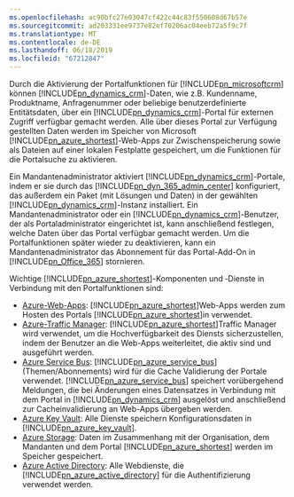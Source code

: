```yaml
---
ms.openlocfilehash: ac90bfc27e03047cf422c44c83f550608d67b57e
ms.sourcegitcommit: ad203331ee9737e82ef70206ac04eeb72a5f9c7f
ms.translationtype: MT
ms.contentlocale: de-DE
ms.lasthandoff: 06/18/2019
ms.locfileid: "67212847"
---
```

Durch die Aktivierung der Portalfunktionen für [!INCLUDE[pn_microsoftcrm](pn-microsoftcrm.md)] können [!INCLUDE[pn_dynamics_crm](pn-dynamics-crm.md)]-Daten, wie z.B. Kundenname, Produktname, Anfragenummer oder beliebige benutzerdefinierte Entitätsdaten, über ein [!INCLUDE[pn_dynamics_crm](pn-dynamics-crm.md)]-Portal für externen Zugriff verfügbar gemacht werden. Alle über dieses Portal zur Verfügung gestellten Daten werden im Speicher von Microsoft [!INCLUDE[pn_azure_shortest](pn-azure-shortest.md)]-Web-Apps zur Zwischenspeicherung sowie als Dateien auf einer lokalen Festplatte gespeichert, um die Funktionen für die Portalsuche zu aktivieren.

Ein Mandantenadministrator aktiviert [!INCLUDE[pn_dynamics_crm](pn-dynamics-crm.md)]-Portale, indem er sie durch das [!INCLUDE[pn_dyn_365_admin_center](../includes/pn-dyn-365-admin-center.md)] konfiguriert, das außerdem ein Paket (mit Lösungen und Daten) in der gewählten [!INCLUDE[pn_dynamics_crm](pn-dynamics-crm.md)]-Instanz installiert. Ein Mandantenadministrator oder ein [!INCLUDE[pn_dynamics_crm](pn-dynamics-crm.md)]-Benutzer, der als Portaladministrator eingerichtet ist, kann anschließend festlegen, welche Daten über das Portal verfügbar gemacht werden. Um die Portalfunktionen später wieder zu deaktivieren, kann ein Mandantenadministrator das Abonnement für das Portal-Add-On in [!INCLUDE[pn_Office_365](pn-office-365.md)] stornieren.

Wichtige [!INCLUDE[pn_azure_shortest](pn-azure-shortest.md)]-Komponenten und ‑Dienste in Verbindung mit den Portalfunktionen sind:
- [Azure-Web-Apps](https://azure.microsoft.com/services/app-service/web/): [!INCLUDE[pn_azure_shortest](pn-azure-shortest.md)]Web-Apps werden zum Hosten des Portals [!INCLUDE[pn_azure_shortest](pn-azure-shortest.md)]in verwendet.
- [Azure-Traffic Manager](https://azure.microsoft.com/services/traffic-manager/): [!INCLUDE[pn_azure_shortest](pn-azure-shortest.md)]Traffic Manager wird verwendet, um die Hochverfügbarkeit des Diensts sicherzustellen, indem der Benutzer an die Web-Apps weiterleitet, die aktiv sind und ausgeführt werden. 
- [Azure Service Bus](https://azure.microsoft.com/services/service-bus/): [!INCLUDE[pn_azure_service_bus](pn-azure-service-bus.md)](Themen/Abonnements) wird für die Cache Validierung der Portale verwendet. [!INCLUDE[pn_azure_service_bus](pn-azure-service-bus.md)] speichert vorübergehend Meldungen, die bei Änderungen eines Datensatzes in Verbindung mit dem Portal in [!INCLUDE[pn_dynamics_crm](pn-dynamics-crm.md)] ausgelöst und anschließend zur Cacheinvalidierung an Web-Apps übergeben werden. 
- [Azure Key Vault](https://azure.microsoft.com/services/key-vault/): Alle Dienste speichern Konfigurationsdaten in [!INCLUDE[pn_azure_key_vault](pn_azure_key_vault.md)].
- [Azure Storage](https://azure.microsoft.com/services/storage/): Daten im Zusammenhang mit der Organisation, dem Mandanten und dem Portal [!INCLUDE[pn_azure_shortest](pn-azure-shortest.md)] werden im Speicher gespeichert.
- [Azure Active Directory](https://azure.microsoft.com/services/active-directory/): Alle Webdienste, die [!INCLUDE[pn_azure_active_directory](pn-azure-active-directory.md)] für die Authentifizierung verwendet werden.
